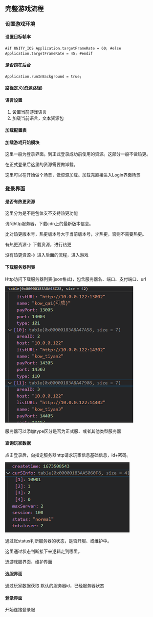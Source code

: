 ## 完整游戏流程

### 设置游戏环境

#### 设置目标帧率

`#if UNITY_IOS
		Application.targetFrameRate = 60;
#else
        Application.targetFrameRate = 45;
#endif`

#### 是否跑在后台

`Application.runInBackground = true;`

#### 路径定义(资源路径)

#### 语言设置

1. 设置当前游戏语言
2. 加载当前语言，文本资源包

#### 加载配置表

#### 加载游戏开始模块

这里一般为登录界面。到正式登录成功前使用的资源。这部分一般不做热更。

在正式登录后这里的资源需要做卸载。

这里可以在开始做个场景，做资源加载。加载完直接进入Login界面场景

### 登录界面

#### 是否有热更资源

这里分为是不是包体支不支持热更功能

访问http服务器，下载cdn上的最新版本信息。

比对热更版本号，热更版本号大于当前版本号，才热更，否则不需要热更。

有热更资源-》下载资源，进行热更

没有热更资源-》进入后面的流程，进入游戏

#### 下载服务器列表

Http访问下载服务器列表(json格式)，包含服务器名、端口、支付端口、url

![image-20221230154253609](完整游戏流程.assets/image-20221230154253609.png)

服务器可以添加type区分是否为正式服、或者其他类型服务器

#### 查询玩家数据

点击登录后，向指定服务器http请求玩家信息基础信息，id+密码。

![image-20221230155731424](完整游戏流程.assets/image-20221230155731424.png)

通过账status判断服务器的状态，是否开服、或维护中。

这里通过状态判断接下来逻辑走到哪里。

选游戏服界面、维护界面

#### 选服界面

通过玩家数据获取  默认的服务器id，已经服务器状态

#### 登录界面

开始连接登录服